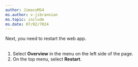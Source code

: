 ```yaml
---
author: JimacoMS4
ms.author: v-jibrannian
ms.topic: include
ms.date: 07/02/7024
---
```

Next, you need to restart the web app.<br>
<br>
1. Select **Overview** in the menu on the left side of the page.
1. On the top menu, select **Restart**.
